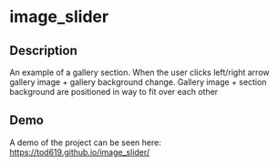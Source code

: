 # image_slider

## Description

An example of a gallery section. When the user clicks left/right arrow gallery image + gallery background change. Gallery image + section background are positioned in way to fit over each other

## Demo

A demo of the project can be seen here: https://tod619.github.io/image_slider/
